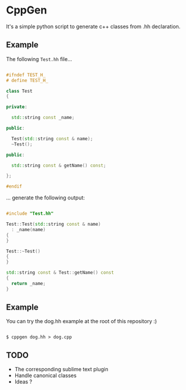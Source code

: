 CppGen
======

It's a simple python script to generate c++ classes from .hh declaration.

Example
-------

The following `Test.hh` file...

```cpp

#ifndef TEST_H_
# define TEST_H_

class Test
{

private:

  std::string const _name;

public:

  Test(std::string const & name);
  ~Test();

public:

  std::string const & getName() const;

};

#endif

```

... generate the following output:

```cpp

#include "Test.hh"

Test::Test(std::string const & name)
  : _name(name)
{
}

Test::~Test()
{
}

std::string const & Test::getName() const
{
  return _name;
}


```

Example
-------

You can try the dog.hh example at the root of this repository :)

```shell

$ cppgen dog.hh > dog.cpp

```

TODO
----

- The corresponding sublime text plugin
- Handle canonical classes
- Ideas ?
